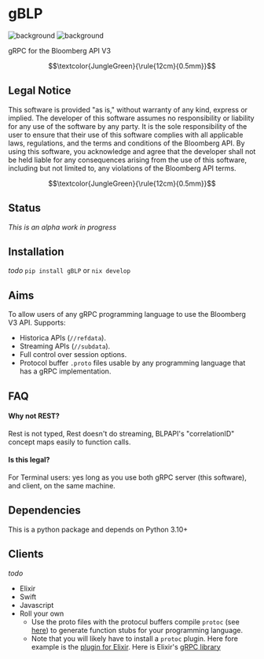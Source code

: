 # gBLP

![background](images/finvids.gif#gh-dark-mode-only)
![background](images/finvids.gif#gh-light-mode-only)

gRPC for the Bloomberg API V3

$$\textcolor{JungleGreen}{\rule{12cm}{0.5mm}}$$
## Legal Notice
This software is provided "as is," without warranty of any kind, express or implied. The developer of this software assumes no responsibility or liability for any use of the software by any party. It is the sole responsibility of the user to ensure that their use of this software complies with all applicable laws, regulations, and the terms and conditions of the Bloomberg API. By using this software, you acknowledge and agree that the developer shall not be held liable for any consequences arising from the use of this software, including but not limited to, any violations of the Bloomberg API terms.

$$\textcolor{JungleGreen}{\rule{12cm}{0.5mm}}$$

## Status
_This is an alpha work in progress_

## Installation
_todo_
`pip install gBLP` or
`nix develop`

## Aims 
To allow users of any gRPC programming language to use the Bloomberg V3 API. 
Supports:
* Historica APIs (`//refdata`).
* Streaming APIs (`//subdata`).
* Full control over session options. 
* Protocol buffer `.proto` files usable by any programming language that has a gRPC implementation.

## FAQ
#### Why not REST?
Rest is not typed, Rest doesn't do streaming, BLPAPI's "correlationID" concept maps easily to function calls. 
#### Is this legal?
For Terminal users: yes long as you use both gRPC server (this software), and client, on the same machine. 

## Dependencies
This is a python package and depends on Python 3.10+

## Clients
_todo_
* Elixir
* Swift
* Javascript
* Roll your own
    * Use the proto files with the protocul buffers compile `protoc` (see [here](https://grpc.io/docs/protoc-installation/)) to generate function stubs for your programming language.
    * Note that you will likely have to install a `protoc` plugin. Here fore example is the [plugin for Elixir](https://github.com/brexhq/protobuf-elixir). Here is Elixir's [gRPC library](https://github.com/elixir-grpc/grpc)
 

